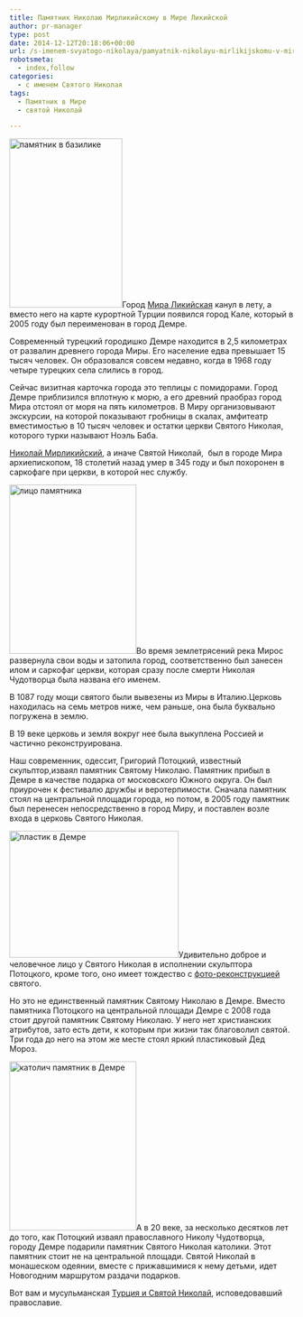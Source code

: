 ```yaml
---
title: Памятник Николаю Мирликийскому в Мире Ликийской
author: pr-manager
type: post
date: 2014-12-12T20:18:06+00:00
url: /s-imenem-svyatogo-nikolaya/pamyatnik-nikolayu-mirlikijskomu-v-mire-likijskoj.html
robotsmeta:
  - index,follow
categories:
  - с именем Святого Николая
tags:
  - Памятник в Мире
  - святой Николай

---
```

[<img class="alignleft size-medium wp-image-2492" src="http://svyatoynikolay.ru/wp-content/uploads/2014/12/pamyatnik-v-bazilike-200x300.jpg" alt="памятник в базилике" width="200" height="300" srcset="http://svyatoynikolay.ru/wp-content/uploads/2014/12/pamyatnik-v-bazilike-200x300.jpg 200w, http://svyatoynikolay.ru/wp-content/uploads/2014/12/pamyatnik-v-bazilike.jpg 624w" sizes="(max-width: 200px) 100vw, 200px" />][1]Город <a title="Миры Ликийские – Храм Святого Николая в Турции" href="http://svyatoynikolay.ru/o-svyatom-nikolae/miry-likijskie-hram-svyatogo-nikolaya-v-turtsii.html" target="_blank">Мира Ликийская</a> канул в лету, а вместо него на карте курортной Турции появился город Кале, который в 2005 году был переименован в город Демре.<!--more-->

Современный турецкий городишко Демре находится в 2,5 километрах от развалин древнего города Миры. Его население едва превышает 15 тысяч человек. Он образовался совсем недавно, когда в 1968 году четыре турецких села слились в город.

Сейчас визитная карточка города это теплицы с помидорами. Город Демре приблизился вплотную к морю, а его древний праобраз город Мира отстоял от моря на пять километров. В Миру организовывают экскурсии, на которой показывают гробницы в скалах, амфитеатр вместимостью в 10 тысяч человек и остатки церкви Святого Николая, которого турки называют Ноэль Баба.

<a title="Два Святых Николая: пора навести порядок" href="http://svyatoynikolay.ru/o-svyatom-nikolae/dva-svyatyh-nikolaya-pora-navesti-poryadok.html" target="_blank">Николай Мирликийский</a>, а иначе Святой Николай,  был в городе Мира архиепископом, 18 столетий назад умер в 345 году и был похоронен в саркофаге при церкви, в которой нес службу.

[<img class="alignleft size-medium wp-image-2493" src="http://svyatoynikolay.ru/wp-content/uploads/2014/12/litso-pamyatnika-225x300.jpg" alt="лицо памятника" width="225" height="300" srcset="http://svyatoynikolay.ru/wp-content/uploads/2014/12/litso-pamyatnika-225x300.jpg 225w, http://svyatoynikolay.ru/wp-content/uploads/2014/12/litso-pamyatnika.jpg 624w" sizes="(max-width: 225px) 100vw, 225px" />][2]Во время землетрясений река Мирос развернула свои воды и затопила город, соответственно был занесен илом и саркофаг церкви, которая сразу после смерти Николая Чудотворца была названа его именем.

В 1087 году мощи святого были вывезены из Миры в Италию.Церковь находилась на семь метров ниже, чем раньше, она была буквально погружена в землю.

В 19 веке церковь и земля вокруг нее была выкуплена Россией и частично реконструирована.

Наш современник, одессит, Григорий Потоцкий, известный скульптор,изваял памятник Святому Николаю. Памятник прибыл в Демре в качестве подарка от московского Южного округа. Он был приурочен к фестивалю дружбы и веротерпимости. Сначала памятник стоял на центральной площади города, но потом, в 2005 году памятник был перенесен непосредственно в город Миру, и поставлен возле входа в церковь Святого Николая.

[<img class="alignleft size-medium wp-image-2495" src="http://svyatoynikolay.ru/wp-content/uploads/2014/12/plastik-v-Demre-300x225.jpg" alt="пластик в Демре" width="300" height="225" srcset="http://svyatoynikolay.ru/wp-content/uploads/2014/12/plastik-v-Demre-300x225.jpg 300w, http://svyatoynikolay.ru/wp-content/uploads/2014/12/plastik-v-Demre-400x300.jpg 400w, http://svyatoynikolay.ru/wp-content/uploads/2014/12/plastik-v-Demre.jpg 624w" sizes="(max-width: 300px) 100vw, 300px" />][3]Удивительно доброе и человечное лицо у Святого Николая в исполнении скульптора Потоцкого, кроме того, оно имеет тождество с <a title="Фото Святого Николая чудотворца" href="http://svyatoynikolay.ru/nicholas/foto-svyatogo-nikolaya-chudotvortsa.html" target="_blank">фото-реконструкцией</a> святого.

Но это не единственный памятник Святому Николаю в Демре. Вместо памятника Потоцкого на центральной площади Демре с 2008 года  стоит другой памятник Святому Николаю. У него нет христианских атрибутов, зато есть дети, к которым при жизни так благоволил святой. Три года до него на этом же месте стоял яркий пластиковый Дед Мороз.

[<img class="alignleft size-medium wp-image-2494" src="http://svyatoynikolay.ru/wp-content/uploads/2014/12/katolich-pamyatnik-v-Demre-225x300.jpg" alt="католич памятник в Демре" width="225" height="300" srcset="http://svyatoynikolay.ru/wp-content/uploads/2014/12/katolich-pamyatnik-v-Demre-225x300.jpg 225w, http://svyatoynikolay.ru/wp-content/uploads/2014/12/katolich-pamyatnik-v-Demre.jpg 624w" sizes="(max-width: 225px) 100vw, 225px" />][4]А в 20 веке, за несколько десятков лет до того, как Потоцкий изваял православного Николу Чудотворца, городу Демре подарили памятник Святого Николая католики. Этот памятник стоит не на центральной площади. Святой Николай в монашеском одеянии, вместе с прижавшимися к нему детьми, идет Новогодним маршрутом раздачи подарков.

Вот вам и мусульманская <a title="День святого Николая в Турции" href="http://svyatoynikolay.ru/nicholas/howcelebratecounties/den-svyatogo-nikolaya-v-turtsii.html" target="_blank">Турция и Святой Николай</a>, исповедовавший православие.

&nbsp;

&nbsp;

 [1]: http://svyatoynikolay.ru/wp-content/uploads/2014/12/pamyatnik-v-bazilike.jpg
 [2]: http://svyatoynikolay.ru/wp-content/uploads/2014/12/litso-pamyatnika.jpg
 [3]: http://svyatoynikolay.ru/wp-content/uploads/2014/12/plastik-v-Demre.jpg
 [4]: http://svyatoynikolay.ru/wp-content/uploads/2014/12/katolich-pamyatnik-v-Demre.jpg